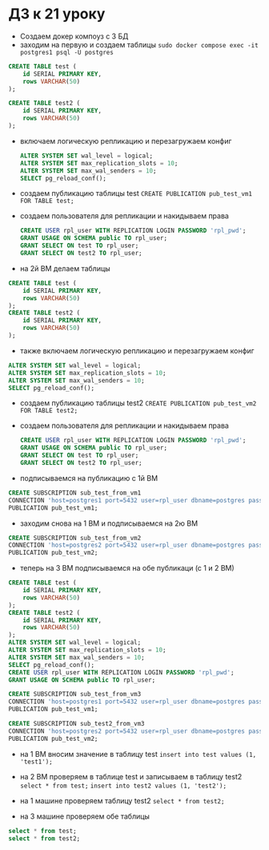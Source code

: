 # ДЗ к 21 уроку

- Создаем докер компоуз с 3 БД
- заходим на первую и создаем таблицы
  `sudo docker compose exec -it postgres1 psql -U postgres`
```sql
CREATE TABLE test (
    id SERIAL PRIMARY KEY,
    rows VARCHAR(50)
);

CREATE TABLE test2 (
    id SERIAL PRIMARY KEY,
    rows VARCHAR(50)
);
```
- включаем логическую репликацию и перезагружаем конфиг
  ```sql
  ALTER SYSTEM SET wal_level = logical;
  ALTER SYSTEM SET max_replication_slots = 10;
  ALTER SYSTEM SET max_wal_senders = 10;
  SELECT pg_reload_conf();
  ```

- создаем публикацию таблицы test
  `CREATE PUBLICATION pub_test_vm1 FOR TABLE test;`

- создаем пользователя для репликации и накидываем права
  ```sql
  CREATE USER rpl_user WITH REPLICATION LOGIN PASSWORD 'rpl_pwd';
  GRANT USAGE ON SCHEMA public TO rpl_user;
  GRANT SELECT ON test TO rpl_user;
  GRANT SELECT ON test2 TO rpl_user;
  ```

- на 2й ВМ делаем таблицы
```sql
CREATE TABLE test (
    id SERIAL PRIMARY KEY,
    rows VARCHAR(50)
);
CREATE TABLE test2 (
    id SERIAL PRIMARY KEY,
    rows VARCHAR(50)
);
```

- также включаем логическую репликацию и перезагружаем конфиг
```sql
ALTER SYSTEM SET wal_level = logical;
ALTER SYSTEM SET max_replication_slots = 10;
ALTER SYSTEM SET max_wal_senders = 10;
SELECT pg_reload_conf();
```

- создаем публикацию таблицы test2
`CREATE PUBLICATION pub_test_vm2 FOR TABLE test2;`

- создаем пользователя для репликации и накидываем права
  ```sql
  CREATE USER rpl_user WITH REPLICATION LOGIN PASSWORD 'rpl_pwd';
  GRANT USAGE ON SCHEMA public TO rpl_user;
  GRANT SELECT ON test TO rpl_user;
  GRANT SELECT ON test2 TO rpl_user;
  ```
- подписываемся на публикацию с 1й ВМ
```sql
CREATE SUBSCRIPTION sub_test_from_vm1
CONNECTION 'host=postgres1 port=5432 user=rpl_user dbname=postgres password=rpl_pwd'
PUBLICATION pub_test_vm1;
```

- заходим снова на 1 ВМ и подписываемся на 2ю ВМ
```sql
CREATE SUBSCRIPTION sub_test_from_vm2
CONNECTION 'host=postgres2 port=5432 user=rpl_user dbname=postgres password=rpl_pwd'
PUBLICATION pub_test_vm2;
```

- теперь на 3 ВМ подписываемся на обе публикаци (с 1 и 2 ВМ)
```sql
CREATE TABLE test (
    id SERIAL PRIMARY KEY,
    rows VARCHAR(50)
);
CREATE TABLE test2 (
    id SERIAL PRIMARY KEY,
    rows VARCHAR(50)
);
ALTER SYSTEM SET wal_level = logical;
ALTER SYSTEM SET max_replication_slots = 10;
ALTER SYSTEM SET max_wal_senders = 10;
SELECT pg_reload_conf();
CREATE USER rpl_user WITH REPLICATION LOGIN PASSWORD 'rpl_pwd';
GRANT USAGE ON SCHEMA public TO rpl_user;

CREATE SUBSCRIPTION sub_test_from_vm3
CONNECTION 'host=postgres1 port=5432 user=rpl_user dbname=postgres password=rpl_pwd'
PUBLICATION pub_test_vm1;

CREATE SUBSCRIPTION sub_test2_from_vm3
CONNECTION 'host=postgres2 port=5432 user=rpl_user dbname=postgres password=rpl_pwd'
PUBLICATION pub_test_vm2;

```

- на 1 ВМ вносим значение в таблицу test
  `insert into test values (1, 'test1');`

- на 2 ВМ проверяем в таблице test и записываем в таблицу test2
  `select * from test;`
  `insert into test2 values (1, 'test2');`

- на 1 машине проверяем таблицу test2
  `select * from test2;`

- на 3 машине проверяем обе таблицы
```sql
select * from test;
select * from test2;
```